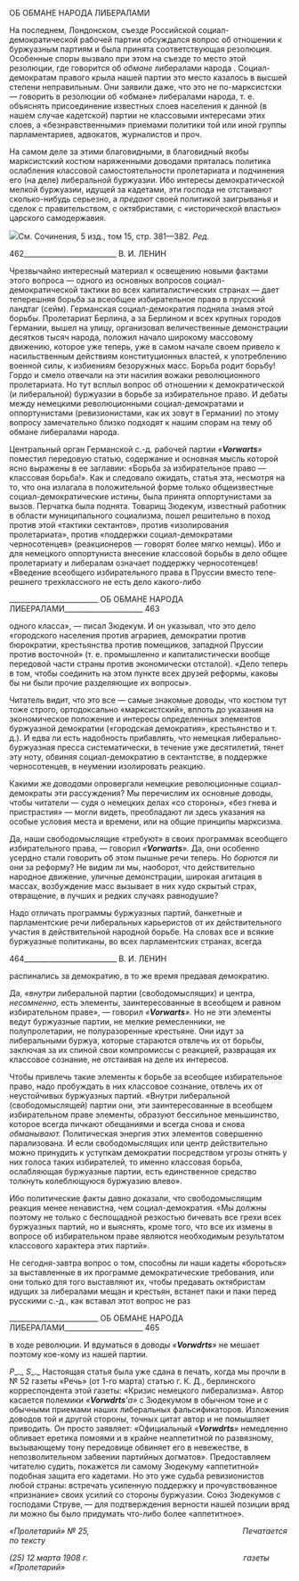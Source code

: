 ОБ ОБМАНЕ НАРОДА ЛИБЕРАЛАМИ

На последнем, Лондонском, съезде Российской социал-демократической рабочей партии обсуждался вопрос об отношении к буржуазным партиям и была принята соот­ветствующая резолюция. Особенные споры вызвало при этом на съезде то место этой резолюции, где говорится об _обмане_ либералами народа . Социал-демократам правого крыла нашей партии это место казалось в высшей степени неправильным. Они заявили даже, что это не по-марксистски — говорить в резолюции об «обмане» либералами на­рода, т. е. объяснять присоединение известных слоев населения к данной (в нашем слу­чае кадетской) партии не классовыми интересами этих слоев, а «безнравственными» приемами политики той или иной группы парламентариев, адвокатов, журналистов и проч.

На самом деле за этими благовидными, в благовидный якобы марксистский костюм наряженными доводами пряталась политика ослабления классовой самостоятельности пролетариата и подчинения его (на деле) либеральной буржуазии. Ибо интересы демо­кратической мелкой буржуазии, идущей за кадетами, эти господа не отстаивают сколь­ко-нибудь серьезно, а _предают_ своей политикой заигрыванья и сделок с правительст­вом, с октябристами, с «исторической властью» царского самодержавия.

![](file:///C:/Users/bot32/AppData/Local/Temp/msohtmlclip1/01/clip_image001.png)См. Сочинения, 5 изд., том 15, стр. 381—382. _Ред._

  

462__________________________ В. И. ЛЕНИН

Чрезвычайно интересный материал к освещению новыми фактами этого вопроса — одного из основных вопросов социал-демократической тактики во всех капиталистиче­ских странах — дает теперешняя борьба за всеобщее избирательное право в прусский ландтаг (сейм). Германская социал-демократия подняла знамя этой борьбы. Пролетари­ат Берлина, а за Берлином и всех крупных городов Германии, вышел на улицу, органи­зовал величественные демонстрации десятков тысяч народа, положил начало широкому массовому движению, которое уже теперь, уже в самом начале своем привело к на­сильственным действиям конституционных властей, к употреблению военной силы, к избиениям безоружных масс. Борьба родит борьбу! Гордо и смело отвечали на эти на­силия вожаки революционного пролетариата. Но тут всплыл вопрос об отношении к демократической (и либеральной) буржуазии в борьбе за избирательное право. И деба­ты между немецкими революционными социал-демократами и оппортунистами (реви­зионистами, как их зовут в Германии) по этому вопросу замечательно близко подходят к нашим спорам на тему об обмане либералами народа.

Центральный орган Германской с.-д. рабочей партии _«__Vorwarts__»_ поместил передо­вую статью, содержание и основная мысль которой ясно выражены в ее заглавии: «Борьба за избирательное право — классовая борьба!». Как и следовало ожидать, ста­тья эта, несмотря на то, что она излагала в положительной форме только общеизвест­ные социал-демократические истины, была принята оппортунистами за вызов. Перчат­ка была поднята. Товарищ Зюдекум, известный работник в области муниципального социализма, пошел решительно в поход против этой «тактики сектантов», против «изо­лирования пролетариата», против «поддержки социал-демократами черносотенцев» (реакционеров — говорят более мягко немцы). Ибо и для немецкого оппортуниста вне­сение классовой борьбы в дело общее пролетариату и либералам означает поддержку черносотенцев! «Введение всеобщего избирательного права в Пруссии вместо тепе­решнего трехклассного не есть дело какого-либо

  

_________________________ ОБ ОБМАНЕ НАРОДА ЛИБЕРАЛАМИ______________________ 463

одного класса», — писал Зюдекум. И он указывал, что это дело «городского населения против аграриев, демократии против бюрократии, крестьянства против помещиков, за­падной Пруссии против восточной» (т. е. промышленно и капиталистически вообще передовой части страны против экономически отсталой). «Дело теперь в том, чтобы соединить на этом пункте всех друзей реформы, каковы бы ни были прочие разделяю­щие их вопросы».

Читатель видит, что это все — самые знакомые доводы, что костюм тут тоже строго, ортодоксально «марксистский», вплоть до указания на экономическое положение и ин­тересы определенных элементов буржуазной демократии («городская демократия», крестьянство и т. д.). И едва ли есть надобность прибавлять, что немецкая либерально-буржуазная пресса систематически, в течение уже десятилетий, тянет эту ноту, обвиняя социал-демократию в сектантстве, в поддержке черносотенцев, в неумении изолиро­вать реакцию.

Какими же _доводами_ опровергали немецкие революционные социал-демократы эти рассуждения? Мы перечислим их основные доводы, чтобы читатели — судя о немец­ких делах «со стороны», «без гнева и пристрастия» — могли видеть, преобладают ли здесь указания на особые условия места и времени, или на общие принципы марксизма.

Да, наши свободомыслящие «требуют» в своих программах всеобщего избиратель­ного права, — говорил _«__Vorwarts__»._ Да, они особенно усердно стали говорить об этом пышные речи теперь. Но _борются_ ли они за реформу? Не видим ли мы, наоборот, что действительно народное движение, уличные демонстрации, широкая агитация в массах, возбуждение масс вызывает в них худо скрытый страх, отвращение, в лучших и редких случаях равнодушие?

Надо отличать программы буржуазных партий, банкетные и парламентские речи ли­беральных карьеристов от их действительного участия в действительной народной борьбе. На словах все и всякие буржуазные политиканы, во всех парламентских стра­нах, всегда

  

464__________________________ В. И. ЛЕНИН

распинались за демократию, в то же время предавая демократию.

Да, _«внутри_ либеральной партии (свободомыслящих) и центра, _несомненно,_ есть элементы, заинтересованные в всеобщем и равном избирательном праве», — говорил _«__Vorwarts__»._ Но не эти элементы ведут буржуазные партии, не мелкие ремесленники, не полупролетарии, не полуразоренные крестьяне. Они идут за либеральными буржуа, ко­торые стараются отвлечь их от борьбы, заключая за их спиной свои компромиссы с ре­акцией, развращая их классовое сознание, не отстаивая на деле их интересов.

Чтобы привлечь такие элементы к борьбе за всеобщее избирательное право, надо пробуждать в них классовое сознание, отвлечь их от неустойчивых буржуазных партий. «Внутри либеральной (свободомыслящей) партии они, эти заинтересованные в всеоб­щем избирательном праве элементы, образуют бессильное меньшинство, которое все­гда пичкают обещаниями и всегда снова и снова _обманывают._ Политическая энергия этих элементов совершенно парализована. И если свободомыслящих или центр дейст­вительно можно принудить к уступкам демократии посредством угрозы отнять у них голоса таких избирателей, то именно классовая борьба, ослабляющая буржуазные пар­тии, есть единственное средство толкнуть колеблющуюся буржуазию влево».

Ибо политические факты давно доказали, что свободомыслящим реакция менее не­навистна, чем социал-демократия. «Мы должны поэтому не только с беспощадной рез­костью бичевать все грехи всех буржуазных партий, но и выяснять, кроме того, что все их измены в вопросе об избирательном праве являются необходимым результатом классового характера этих партий».

Не сегодня-завтра вопрос о том, способны ли наши кадеты «бороться» за выставлен­ные в их программе демократические требования, или они только для того выставляют их, чтобы предавать октябристам идущих за либералами мещан и крестьян, встанет па­ки и паки перед русскими с.-д., как вставал этот вопрос не раз

  

_________________________ ОБ ОБМАНЕ НАРОДА ЛИБЕРАЛАМИ______________________ 465

в ходе революции. И вдуматься в доводы _«__Vorwdrts__»_ не мешает поэтому кое-кому из нашей партии.

_P__._ _S__._ Настоящая статья была уже сдана в печать, когда мы прочли в № 52 газеты «Речь» (от 1-го марта) статью г. К. Д., берлинского корреспондента этой газеты: «Кри­зис немецкого либерализма». Автор касается полемики _«__Vorwdrts__'а»_ с Зюдекумом в обычном тоне и с обычными приемами наших либеральных фальсификаторов. Изложе­ния доводов той и другой стороны, точных цитат автор и не помышляет приводить. Он просто заявляет: «Официальный _«__Vorwdrts__»_ немедленно обливает еретика помоями и в крайне неаппетитной по развязному, вызывающему тону передовице обвиняет его в не­вежестве, в непозволительном забвении партийных догматов». Предоставляем читате­лю судить, покажется ли самому Зюдекуму «аппетитной» подобная защита его кадета­ми. Но это уже судьба ревизионистов любой страны: встречать усиленную поддержку и прочувствованное «признание» своих усилий со стороны буржуазии. Союз Зюдекумов с господами Струве, — для подтверждения верности нашей позиции вряд ли можно бы было придумать что-либо более «аппетитное».

_«Пролетарий» № 25,                                                                      Печатается по тексту_

_(25) 12 марта 1908 г.                                                                       газеты «Пролетарий»_